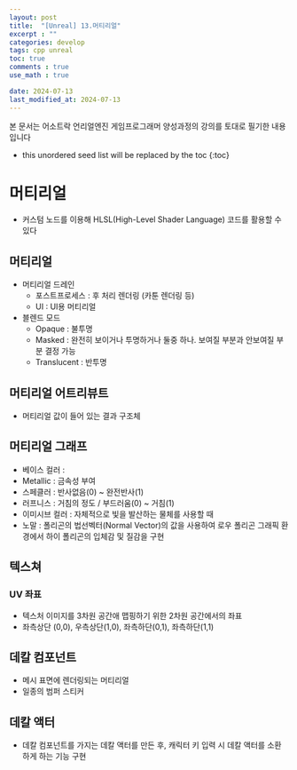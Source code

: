 ```yaml
---
layout: post
title:  "[Unreal] 13.머티리얼"
excerpt : ""
categories: develop
tags: cpp unreal
toc: true
comments : true
use_math : true

date: 2024-07-13
last_modified_at: 2024-07-13
---
```

> <span style="font-size: 80%">
본 문서는 어소트락 언리얼엔진 게임프로그래머 양성과정의 강의를 토대로 필기한 내용입니다 </span>

<!--more-->

* this unordered seed list will be replaced by the toc
{:toc}

# 머티리얼
- 커스텀 노드를 이용해 HLSL(High-Level Shader Language) 코드를 활용할 수 있다

## 머티리얼
- 머티리얼 드레인
  - 포스트프로세스 : 후 처리 렌더링 (카툰 렌더링 등)
  - UI : UI용 머티리얼
- 블렌드 모드
  - Opaque : 불투명
  - Masked : 완전히 보이거나 투명하거나 둘중 하나. 보여질 부분과 안보여질 부분 결정 가능
  - Translucent : 반투명

## 머티리얼 어트리뷰트
- 머티리얼 값이 들어 있는 결과 구조체

## 머티리얼 그래프
- 베이스 컬러 :
- Metallic : 금속성 부여
- 스페클러 : 반사없음(0) ~ 완전반사(1)
- 러프니스 : 거침의 정도 / 부드러움(0) ~ 거침(1)
- 이미시브 컬러 : 자체적으로 빛을 발산하는 물체를 사용할 때
- 노말 : 폴리곤의 법선벡터(Normal Vector)의 값을 사용하여 로우 폴리곤 그래픽 환경에서 하이 폴리곤의 입체감 및 질감을 구현


## 텍스쳐

### UV 좌표
- 텍스처 이미지를 3차원 공간애 맵핑하기 위한 2차원 공간에서의 좌표
- 좌측상단 (0,0), 우측상단(1,0), 좌측하단(0,1), 좌측하단(1,1)

## 데칼 컴포넌트
- 메시 표면에 렌더링되는 머티리얼
- 일종의 범퍼 스티커

## 데칼 액터
- 데칼 컴포넌트를 가지는 데칼 액터를 만든 후, 캐릭터 키 입력 시 데칼 액터를 소환하게 하는 기능 구현 